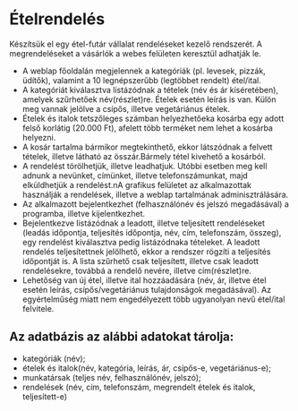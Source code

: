 # Ételrendelés

Készítsük el egy étel-futár vállalat rendeléseket kezelő rendszerét.
A megrendeléseket a vásárlók a webes felületen keresztül adhatják le.
- A weblap főoldalán megjelennek a kategóriák (pl. levesek, pizzák, üdítők), valamint a 10 legnépszerűbb (legtöbbet rendelt) étel/ital.
- A kategóriát kiválasztva listázódnak a tételek (név és ár kíséretében), amelyek szűrhetőek név(részlet)re. Ételek esetén leírás is van. Külön meg vannak jelölve a csípős, illetve vegetáriánus ételek.
- Ételek és italok tetszőleges számban helyezhetőeka kosárba egy adott felső korlátig  (20.000 Ft), afelett több terméket nem lehet a kosárba helyezni. 
- A kosár tartalma bármikor megtekinthető, ekkor látszódnak a felvett tételek, illetve látható az összár.Bármely tétel kivehető a kosárból.
- A rendelést törölhetjük, illetve leadhatjuk. Utóbbi esetben meg kell adnunk a nevünket, címünket, illetve telefonszámunkat, majd elküldhetjük a rendelést.nA grafikus felületet az alkalmazottak használják a rendelések, illetve a weblap tartalmának adminisztrálására.
- Az alkalmazott bejelentkezhet (felhasználónév és jelszó megadásával) a programba, illetve kijelentkezhet.
- Bejelentkezve listázódnak a leadott, illetve teljesített rendeléseket (leadás időpontja,  teljesítés  időpontja,  név,  cím,  telefonszám,  összeg),  egy rendelést kiválasztva pedig listázódnaka tételeket. A leadott rendelés teljesítettnek jelölhető, ekkor a rendszer rögzíti a teljesítés időpontját is. A lista szűrhető csak teljesített, illetve csak leadott rendelésekre, továbbá a rendelő nevére, illetve cím(részlet)re.
- Lehetőség van új étel, illetve ital hozzáadására (név, ár, illetve étel esetén leírás, csípős/vegetáriánus tulajdonságok megadásával). Az egyértelműség miatt nem engedélyezett több ugyanolyan nevű étel/ital felvitele.
## Az adatbázis az alábbi adatokat tárolja:
- kategóriák (név);
- ételek és italok(név, kategória, leírás, ár, csípős-e,  vegetáriánus-e);
- munkatársak (teljes név, felhasználónév, jelszó);
- rendelések (név, cím, telefonszám, megrendelt ételek és italok, teljesített-e)

